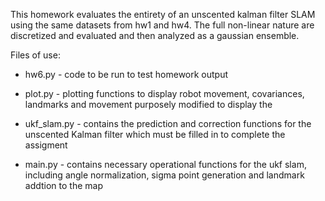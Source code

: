 This homework evaluates the entirety of an unscented kalman filter SLAM using the same datasets from hw1 and hw4.  The full non-linear nature are discretized and evaluated and then analyzed as a gaussian ensemble.


Files of use:
* hw6.py - code to be run to test homework output

* plot.py - plotting functions to display robot movement, covariances, landmarks and movement purposely modified to display the 

* ukf_slam.py - contains the prediction and correction functions for the unscented Kalman filter which must be filled in to complete the assigment

* main.py - contains necessary operational functions for the ukf slam, including angle normalization, sigma point generation and landmark addtion to the map